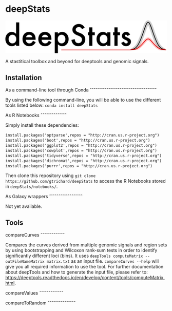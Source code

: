 deepStats
=========

![Alt text](docs/images/deepStats_logo.png?raw=true "Title")

A stastitical toolbox and beyond for deeptools and genomic signals.

Installation
------------

As a command-line tool through Conda
ˆˆˆˆˆˆˆˆˆˆˆˆˆˆˆˆˆˆˆˆˆˆˆˆˆˆˆˆˆˆˆˆˆˆˆˆ

By using the following command-line, you will be able to use the different tools listed below:
`conda install deepStats`

As R Notebooks
ˆˆˆˆˆˆˆˆˆˆˆˆˆˆ

Simply install these dependencies:

```
install.packages('optparse',repos = "http://cran.us.r-project.org")
install.packages('boot',repos = "http://cran.us.r-project.org")
install.packages('ggplot2',repos = "http://cran.us.r-project.org")
install.packages('cowplot',repos = "http://cran.us.r-project.org")
install.packages('tidyverse',repos = "http://cran.us.r-project.org")
install.packages('dichromat',repos = "http://cran.us.r-project.org")
install.packages('purrr',repos = "http://cran.us.r-project.org")
```

Then clone this repository using `git clone https://github.com/gtrichard/deepStats` to access the R Notebooks stored in `deepStats/notebooks/`.

As Galaxy wrappers
ˆˆˆˆˆˆˆˆˆˆˆˆˆˆˆˆˆˆ

Not yet available.

Tools
-----

compareCurves
ˆˆˆˆˆˆˆˆˆˆˆˆˆ

Compares the curves derived from multiple genomic signals and region sets by using bootstrapping and Wilcoxon rank-sum tests in order to identify significantly different loci (bins). It uses `deepTools computeMatrix --outFileNameMatrix matrix.txt` as an input file. `compareCurves --help` will give you all required information to use the tool. For further documentation about deepTools and how to generate the input file, please refer to: https://deeptools.readthedocs.io/en/develop/content/tools/computeMatrix.html.


compareValues
ˆˆˆˆˆˆˆˆˆˆˆˆˆ



compareToRandom
ˆˆˆˆˆˆˆˆˆˆˆˆˆˆˆ
